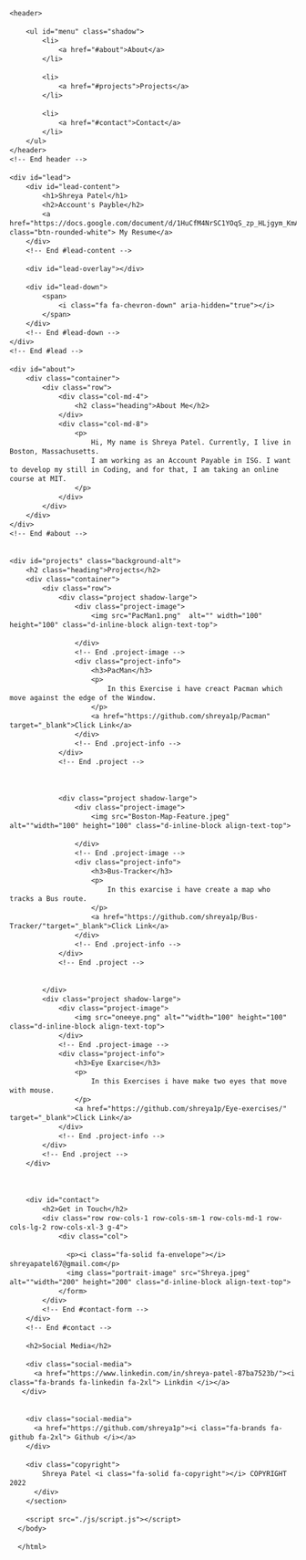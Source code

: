 <!DOCTYPE html>
<html  lang="en">

<head>
    <meta charset="utf-8">
    <meta http-equiv="X-UA-Compatible" content="IE=edge">
    <meta name="viewport" content="width=device-width, initial-scale=1">
    <title>My Portfolio</title>
    <link rel="stylesheet" href="./css/style.css">
    <!-- Google Fonts -->
    <link rel="preconnect" href="https://fonts.googleapis.com">
    <link rel="preconnect" href="https://fonts.gstatic.com" crossorigin>
    <!-- Font Awesome -->
    <link href="https://fonts.googleapis.com/css2?family=Montserrat&family=Ubuntu&display=swap" rel="stylesheet">
    <script src="https://kit.fontawesome.com/759d061d5a.js" crossorigin="anonymous"></script>

</head>


    <header>
        
        <ul id="menu" class="shadow">
            <li>
                <a href="#about">About</a>
            </li>
           
            <li>
                <a href="#projects">Projects</a>
            </li>
           
            <li>
                <a href="#contact">Contact</a>
            </li>
        </ul>
    </header>
    <!-- End header -->

    <div id="lead">
        <div id="lead-content">
            <h1>Shreya Patel</h1>
            <h2>Account's Payble</h2>
            <a href="https://docs.google.com/document/d/1HuCfM4NrSC1YOqS_zp_HLjgym_KmAxfK/edit" class="btn-rounded-white"> My Resume</a>
        </div>
        <!-- End #lead-content -->

        <div id="lead-overlay"></div>

        <div id="lead-down">
            <span>
                <i class="fa fa-chevron-down" aria-hidden="true"></i>
            </span>
        </div>
        <!-- End #lead-down -->
    </div>
    <!-- End #lead -->

    <div id="about">
        <div class="container">
            <div class="row">
                <div class="col-md-4">
                    <h2 class="heading">About Me</h2>
                </div>
                <div class="col-md-8">
                    <p>
                        Hi, My name is Shreya Patel. Currently, I live in Boston, Massachusetts.
                        I am working as an Account Payable in ISG. I want to develop my still in Coding, and for that, I am taking an online course at MIT.   
                    </p>
                </div>
            </div>
        </div>
    </div>
    <!-- End #about -->

   
    <div id="projects" class="background-alt">
        <h2 class="heading">Projects</h2>
        <div class="container">
            <div class="row">
                <div class="project shadow-large">
                    <div class="project-image">
                        <img src="PacMan1.png"  alt="" width="100" height="100" class="d-inline-block align-text-top">
                        
                    </div>
                    <!-- End .project-image -->
                    <div class="project-info">
                        <h3>PacMan</h3>
                        <p>
                            In this Exercise i have creact Pacman which move against the edge of the Window.
                        </p>
                        <a href="https://github.com/shreya1p/Pacman" target="_blank">Click Link</a>
                    </div>
                    <!-- End .project-info -->
                </div>
                <!-- End .project -->

               
               
                <div class="project shadow-large">
                    <div class="project-image">
                        <img src="Boston-Map-Feature.jpeg" alt=""width="100" height="100" class="d-inline-block align-text-top">
                    
                    </div>
                    <!-- End .project-image -->
                    <div class="project-info">
                        <h3>Bus-Tracker</h3>
                        <p>
                            In this exarcise i have create a map who tracks a Bus route.   
                        </p>
                        <a href="https://github.com/shreya1p/Bus-Tracker/"target="_blank">Click Link</a>
                    </div>
                    <!-- End .project-info -->
                </div>
                <!-- End .project -->
           
           
            </div>
            <div class="project shadow-large">
                <div class="project-image">
                    <img src="oneeye.png" alt=""width="100" height="100" class="d-inline-block align-text-top">
                </div>
                <!-- End .project-image -->
                <div class="project-info">
                    <h3>Eye Exarcise</h3>
                    <p>
                        In this Exercises i have make two eyes that move with mouse.  
                    </p>
                    <a href="https://github.com/shreya1p/Eye-exercises/" target="_blank">Click Link</a>
                </div>
                <!-- End .project-info -->
            </div>
            <!-- End .project -->
        </div>
        
    
   
        <div id="contact">
            <h2>Get in Touch</h2>
            <div class="row row-cols-1 row-cols-sm-1 row-cols-md-1 row-cols-lg-2 row-cols-xl-3 g-4">
                <div class="col">
                
                  <p><i class="fa-solid fa-envelope"></i>  shreyapatel67@gmail.com</p>
                  <img class="portrait-image" src="Shreya.jpeg" alt=""width="200" height="200" class="d-inline-block align-text-top">
                </form>
            </div>
            <!-- End #contact-form -->
        </div>
        <!-- End #contact -->
        
        <h2>Social Media</h2>
        
        <div class="social-media">
          <a href="https://www.linkedin.com/in/shreya-patel-87ba7523b/"><i class="fa-brands fa-linkedin fa-2xl"> Linkdin </i></a>
       </div>
       
    
        <div class="social-media">
          <a href="https://github.com/shreya1p"><i class="fa-brands fa-github fa-2xl"> Github </i></a>
        </div>

        <div class="copyright">
            Shreya Patel <i class="fa-solid fa-copyright"></i> COPYRIGHT 2022
          </div>
        </section>
      
        <script src="./js/script.js"></script>
      </body>
      
      </html>
                    
